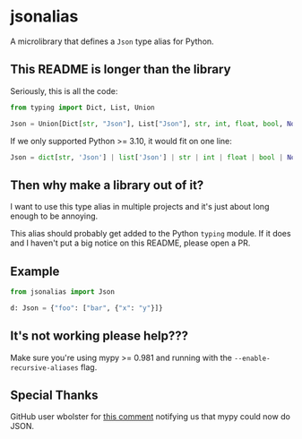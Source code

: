 # jsonalias

A microlibrary that defines a `Json` type alias for Python.

## This README is longer than the library

Seriously, this is all the code:

```python
from typing import Dict, List, Union

Json = Union[Dict[str, "Json"], List["Json"], str, int, float, bool, None]
```

If we only supported Python >= 3.10, it would fit on one line:

```python
Json = dict[str, 'Json'] | list['Json'] | str | int | float | bool | None
```

## Then why make a library out of it?

I want to use this type alias in multiple projects and it's
just about long enough to be annoying.

This alias should probably get added to the Python `typing` module.
If it does and I haven't put a big notice on this README,
please open a PR.

## Example

```python
from jsonalias import Json

d: Json = {"foo": ["bar", {"x": "y"}]}
```

## It's not working please help???

Make sure you're using mypy >= 0.981 and running with the
`--enable-recursive-aliases` flag.

## Special Thanks

GitHub user wbolster for [this comment](https://github.com/python/typing/issues/182#issuecomment-1259412066)
notifying us that mypy could now do JSON.
